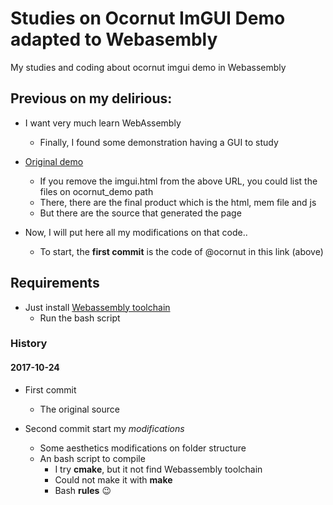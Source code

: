 # Studies on Ocornut ImGUI Demo adapted to Webasembly
My studies and coding about ocornut imgui demo in Webassembly

## Previous on my delirious:

* I want very much learn WebAssembly
  * Finally, I found some demonstration having a GUI to study


* [Original demo](http://sol.gfxile.net/ocornut_demo/imgui.html)
  * If you remove the imgui.html from the above URL, you could list the files on ocornut_demo path
  * There, there are the final product which is the html, mem file and js
  * But there are the source that generated the page


 * Now, I will put here all my modifications on that code..
   * To start, the __first commit__ is the code of @ocornut in this link (above)


## Requirements
* Just install [Webassembly toolchain](http://webassembly.org/getting-started/developers-guide/)
  * Run the bash script


### History
#### 2017-10-24

* First commit
  * The original source


* Second commit start my *modifications*
  * Some aesthetics modifications on folder structure
  * An bash script to compile
    * I try __cmake__, but it not find Webassembly toolchain
    * Could not make it with __make__
    * Bash __rules__ :wink:
